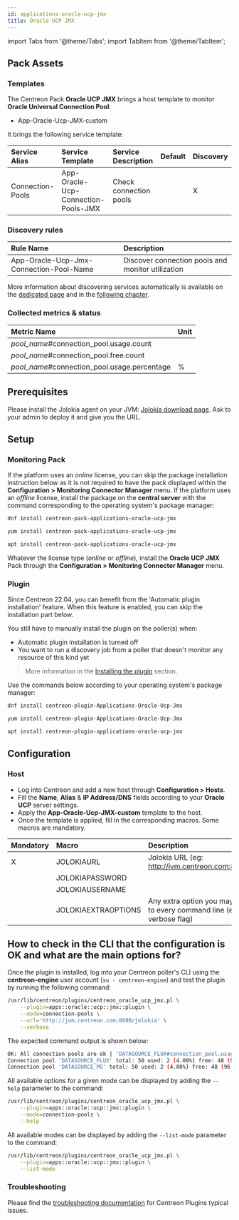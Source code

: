 ```yaml
---
id: applications-oracle-ucp-jmx
title: Oracle UCP JMX
---
```

import Tabs from '@theme/Tabs';
import TabItem from '@theme/TabItem';

## Pack Assets

### Templates

The Centreon Pack **Oracle UCP JMX** brings a host template to monitor **Oracle Universal Connection Pool**:

* App-Oracle-Ucp-JMX-custom

It brings the following service template:

| Service Alias    | Service Template                    | Service Description    | Default | Discovery |
|:-----------------|:------------------------------------|:-----------------------|:--------|:----------|
| Connection-Pools | App-Oracle-Ucp-Connection-Pools-JMX | Check connection pools |         | X         |

### Discovery rules

| Rule Name                               | Description                                       |
|:----------------------------------------|:--------------------------------------------------|
| App-Oracle-Ucp-Jmx-Connection-Pool-Name | Discover connection pools and monitor utilization |

More information about discovering services automatically is available on the [dedicated page](/docs/monitoring/discovery/services-discovery)
and in the [following chapter](/docs/monitoring/discovery/services-discovery/#discovery-rules).

### Collected metrics & status

<Tabs groupId="sync">
<TabItem value="Connection-Pools" label="Connection-Pools">

| Metric Name                                  | Unit  |
|:---------------------------------------------|:------|
| *pool_name*#connection_pool.usage.count      |       |
| *pool_name*#connection_pool.free.count       |       |
| *pool_name*#connection_pool.usage.percentage | %     |

</TabItem>
</Tabs>

## Prerequisites

Please install the Jolokia agent on your JVM: [Jolokia download page](https://jolokia.org/download.html). Ask to your admin to deploy it and give you the URL.

## Setup

### Monitoring Pack

If the platform uses an *online* license, you can skip the package installation
instruction below as it is not required to have the pack displayed within the
**Configuration > Monitoring Connector Manager** menu.
If the platform uses an *offline* license, install the package on the **central server**
with the command corresponding to the operating system's package manager:

<Tabs groupId="sync">
<TabItem value="Alma / RHEL / Oracle Linux 8" label="Alma / RHEL / Oracle Linux 8">

```bash
dnf install centreon-pack-applications-oracle-ucp-jmx
```

</TabItem>
<TabItem value="CentOS 7" label="CentOS 7">

```bash
yum install centreon-pack-applications-oracle-ucp-jmx
```

</TabItem>
<TabItem value="Debian 11" label="Debian 11">

```bash
apt install centreon-pack-applications-oracle-ucp-jmx
```

</TabItem>
</Tabs>

Whatever the license type (*online* or *offline*), install the **Oracle UCP JMX** Pack through
the **Configuration > Monitoring Connector Manager** menu.

### Plugin

Since Centreon 22.04, you can benefit from the 'Automatic plugin installation' feature.
When this feature is enabled, you can skip the installation part below.

You still have to manually install the plugin on the poller(s) when:
- Automatic plugin installation is turned off
- You want to run a discovery job from a poller that doesn't monitor any resource of this kind yet

> More information in the [Installing the plugin](/docs/monitoring/pluginpacks/#installing-the-plugin) section.

Use the commands below according to your operating system's package manager:

<Tabs groupId="sync">
<TabItem value="Alma / RHEL / Oracle Linux 8" label="Alma / RHEL / Oracle Linux 8">

```bash
dnf install centreon-plugin-Applications-Oracle-Ucp-Jmx
```

</TabItem>
<TabItem value="CentOS 7" label="CentOS 7">

```bash
yum install centreon-plugin-Applications-Oracle-Ucp-Jmx
```

</TabItem>
<TabItem value="Debian 11" label="Debian 11">

```bash
apt install centreon-plugin-applications-oracle-ucp-jmx
```

</TabItem>
</Tabs>

## Configuration

### Host

* Log into Centreon and add a new host through **Configuration > Hosts**.
* Fill the **Name**, **Alias** & **IP Address/DNS** fields according to your **Oracle UCP** server settings.
* Apply the **App-Oracle-Ucp-JMX-custom** template to the host.
* Once the template is applied, fill in the corresponding macros. Some macros are mandatory.

| Mandatory   | Macro               | Description                                                                            |
|:------------|:--------------------|:---------------------------------------------------------------------------------------|
| X           | JOLOKIAURL          | Jolokia URL (eg: http://jvm.centreon.com:8080/jolokia)                                 |
|             | JOLOKIAPASSWORD     |                                                                                        |
|             | JOLOKIAUSERNAME     |                                                                                        |
|             | JOLOKIAEXTRAOPTIONS | Any extra option you may want to add to every command line (eg. a --verbose flag)      |

## How to check in the CLI that the configuration is OK and what are the main options for?

Once the plugin is installed, log into your Centreon poller's CLI using the
**centreon-engine** user account (`su - centreon-engine`) and test the plugin by
running the following command:

```bash
/usr/lib/centreon/plugins/centreon_oracle_ucp_jmx.pl \
    --plugin=apps::oracle::ucp::jmx::plugin \
    --mode=connection-pools \
    --url='http://jvm.centreon.com:8080/jolokia' \
    --verbose
```

The expected command output is shown below:

```bash
OK: All connection pools are ok | 'DATASOURCE_FLUX#connection_pool.usage.count'=2B;;;0;50 'DATASOURCE_FLUX#connection_pool.free.count'=48B;;;0;50 'DATASOURCE_FLUX#connection_pool.usage.percentage'=4.00%;;;0;100 'DATASOURCE_MS#connection_pool.usage.count'=2B;;;0;50 'DATASOURCE_MS#connection_pool.free.count'=48B;;;0;50 'DATASOURCE_MS#connection_pool.usage.percentage'=4.00%;;;0;100
Connection pool 'DATASOURCE_FLUX' total: 50 used: 2 (4.00%) free: 48 (96.00%)
Connection pool 'DATASOURCE_MS' total: 50 used: 2 (4.00%) free: 48 (96.00%)
```

All available options for a given mode can be displayed by adding the
`--help` parameter to the command:

```bash
/usr/lib/centreon/plugins/centreon_oracle_ucp_jmx.pl \
    --plugin=apps::oracle::ucp::jmx::plugin \
    --mode=connection-pools \
    --help
```

All available modes can be displayed by adding the `--list-mode` parameter to
the command:

```bash
/usr/lib/centreon/plugins/centreon_oracle_ucp_jmx.pl \
    --plugin=apps::oracle::ucp::jmx::plugin \
    --list-mode
```

### Troubleshooting

Please find the [troubleshooting documentation](../getting-started/how-to-guides/troubleshooting-plugins.md)
for Centreon Plugins typical issues.
